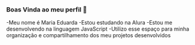 ### Boas Vinda ao meu perfil 💛


-Meu nome é Maria Eduarda
-Estou estudando na Alura
-Estou me desenvolvendo na linguagem JavaScript
-Utilizo esse espaço para minha organização e compartilhamento dos meu projetos desenvolvidos
